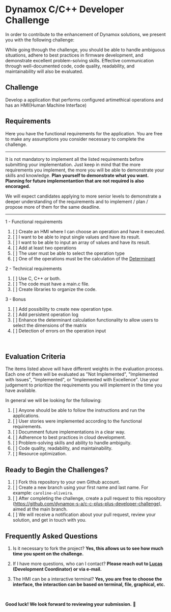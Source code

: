# Dynamox C/C++ Developer Challenge

In order to contribute to the enhancement of Dynamox solutions, we present you with the following challenge:

While going through the challenge, you should be able to handle ambiguous situations, adhere to best practices in firmware development, and demonstrate excellent problem-solving skills. Effective communication through well-documented code, code quality, readability, and maintainability will also be evaluated.

## Challenge
Develop a application that performs configured artimethical operations and has an HMI(Human Machine Interface)

## Requirements

Here you have the functional requirements for the application. You are free to make any assumptions you consider necessary to complete the challenge.

---

It is not mandatory to implement all the listed requirements before submitting your implementation. Just keep in mind that the more requirements you implement, the more you will be able to demonstrate your skills and knowledge. **Plan yourself to demonstrate what you want. Planning for future implementantion that are not required is also encoraged.**

We will expect candidates applying to more senior levels to demonstrate a deeper understanding of the requirements and to implement / plan / propose more of them for the same deadline.

---

1 - Functional requirements
1. [ ] Create an HMI where I can choose an operation and have it executed.
1. [ ] I want to be able to input single values and have its result.
1. [ ] I want to be able to input an array of values and have its result.
1. [ ] Add at least two operations
1. [ ] The user must be able to select the operation type 
1. [ ] One of the operations must be the calculation of the [Determinant](https://en.wikipedia.org/wiki/Determinant)

2 - Technical requirements
1. [ ] Use C, C++ or both.
1. [ ] The code must have a main.c file.
1. [ ] Create libraries to organize the code.

3 - Bonus
1. [ ] Add possibility to create new operation type.
1. [ ] Add persistent operation log
1. [ ] Enhance the determinant calculation functionality to allow users to select the dimensions of the matrix
1. [ ] Detection of errors on the operation input

</br>

## Evaluation Criteria

The items listed above will have different weights in the evaluation process. Each one of them will be evaluated as "Not Implemented", "Implemented with Issues", "Implemented", or "Implemented with Excellence". Use your judgement to prioritize the requirements you will implement in the time you have available.

In general we will be looking for the following:

1. [ ] Anyone should be able to follow the instructions and run the applications.
1. [ ] User stories were implemented according to the functional requirements.
1. [ ] Documment future implementations in a clear way.
1. [ ] Adherence to best practices in cloud development.
1. [ ] Problem-solving skills and ability to handle ambiguity.
1. [ ] Code quality, readability, and maintainability.
1. [ ] Resource optimization.

## Ready to Begin the Challenges?

1. [ ] Fork this repository to your own Github account.
1. [ ] Create a new branch using your first name and last name. For example: `caroline-oliveira`.
1. [ ] After completing the challenge, create a pull request to this repository (https://github.com/dynamox-s-a/c-c-plus-plus-developer-challenge), aimed at the main branch.
1. [ ] We will receive a notification about your pull request, review your solution, and get in touch with you.

## Frequently Asked Questions

1. Is it necessary to fork the project?
  **Yes, this allows us to see how much time you spent on the challenge.**

1. If I have more questions, who can I contact?
  **Please reach out to [Lucas](https://www.linkedin.com/in/lucas-feitosa-bb883b134/) (Development Coordinator) or via e-mail.**

1. The HMI can be a interactive terminal?
  **Yes, you are free to choose the interface, the interaction can be based on terminal, file, graphical, etc.**


</br>

**Good luck! We look forward to reviewing your submission.** 🚀
